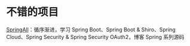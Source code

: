 # 不错的项目

[SpringAll](https://github.com/wuyouzhuguli/SpringAll "SpringAll")：循序渐进，学习 Spring Boot、Spring Boot & Shiro、Spring Cloud、Spring Security & Spring Security OAuth2，博客 Spring 系列源码
